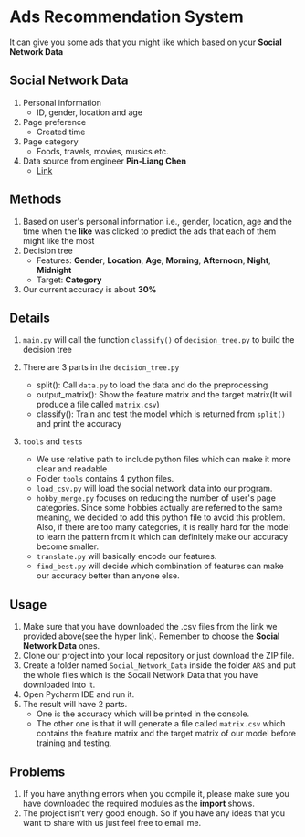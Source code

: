 # Ads Recommendation System

It can give you some ads that you might like which based on your **Social Network Data**

## Social Network Data

1. Personal information
    * ID, gender, location and age
2. Page preference
    * Created time
3. Page category
    * Foods, travels, movies, musics etc.
4. Data source from engineer **Pin-Liang Chen**
    * [Link](https://goo.gl/pqge2Q)

## Methods

1. Based on user's personal information i.e., gender, location, age and the time when the **like** was clicked to predict the ads that each of them might like the most
2. Decision tree
    * Features: **Gender**, **Location**, **Age**, **Morning**, **Afternoon**, **Night**, **Midnight**
    * Target: **Category**
3. Our current accuracy is about **30%**

## Details

1. ``main.py`` will call the function ``classify()`` of ``decision_tree.py`` to build the decision tree

2. There are 3 parts in the ``decision_tree.py``
    * split(): Call ``data.py`` to load the data and do the preprocessing
    * output_matrix(): Show the feature matrix and the target matrix(It will produce a file called ``matrix.csv``)
    * classify(): Train and test the model which is returned from ``split()`` and print the accuracy
    
3. ``tools`` and ``tests``
    * We use relative path to include python files which can make it more clear and readable
    * Folder ``tools`` contains 4 python files.
    * ``load_csv.py`` will load the social network data into our program.
    * ``hobby_merge.py`` focuses on reducing the number of user's page categories. Since some hobbies actually are referred to the same meaning, we decided to add this python file to avoid this problem. Also, if there are too many categories, it is really hard for the model to learn the pattern from it which can definitely make our accuracy become smaller.
    * ``translate.py`` will basically encode our features.
    * ``find_best.py`` will decide which combination of features can make our accuracy better than anyone else.

## Usage

1. Make sure that you have downloaded the .csv files from the link we provided above(see the hyper link). Remember to choose the **Social Network Data** ones.
2. Clone our project into your local repository or just download the ZIP file.
3. Create a folder named ``Social_Network_Data`` inside the folder ``ARS`` and put the whole files which is the Socail Network Data that you have downloaded into it.
4. Open Pycharm IDE and run it.
5. The result will have 2 parts.
   * One is the accuracy which will be printed in the console.
   * The other one is that it will generate a file called ``matrix.csv`` which contains the feature matrix and the target matrix of our model before training and testing.

## Problems

1. If you have anything errors when you compile it, please make sure you have downloaded the required modules as the **import** shows.
2. The project isn't very good enough. So if you have any ideas that you want to share with us just feel free to email me.





